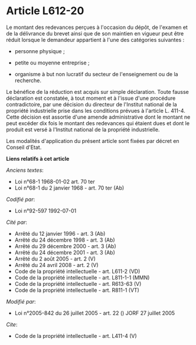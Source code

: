 # Article L612-20

Le montant des redevances perçues à l'occasion du dépôt, de l'examen et de la délivrance du brevet ainsi que de son maintien
en vigueur peut être réduit lorsque le demandeur appartient à l'une des catégories suivantes :

- personne physique ;

- petite ou moyenne entreprise ;

- organisme à but non lucratif du secteur de l'enseignement ou de la recherche. 

Le bénéfice de la réduction est acquis sur simple déclaration. Toute fausse déclaration est constatée, à tout moment et à
l'issue d'une procédure contradictoire, par une décision du directeur de l'Institut national de la propriété industrielle
prise dans les conditions prévues à l'article L. 411-4. Cette décision est assortie d'une amende administrative dont le
montant ne peut excéder dix fois le montant des redevances qui étaient dues et dont le produit est versé à l'Institut
national de la propriété industrielle. 

Les modalités d'application du présent article sont fixées par décret en Conseil d'Etat.

**Liens relatifs à cet article**

_Anciens textes_:

  - Loi n°68-1 1968-01-02 art. 70 ter
  - Loi n°68-1 du 2 janvier 1968 - art. 70 ter (Ab)

_Codifié par_:

  - Loi n°92-597 1992-07-01

_Cité par_:

  - Arrêté du 12 janvier 1996 - art. 3 (Ab)
  - Arrêté du 24 décembre 1998 - art. 3 (Ab)
  - Arrêté du 29 décembre 2000 - art. 3 (Ab)
  - Arrêté du 24 décembre 2001 - art. 3 (Ab)
  - Arrêté du 2 août 2005 - art. 2 (V)
  - Arrêté du 24 avril 2008 - art. 2 (V)
  - Code de la propriété intellectuelle - art. L611-2 (VD)
  - Code de la propriété intellectuelle - art. L811-1-1 (MMN)
  - Code de la propriété intellectuelle - art. R613-63 (V)
  - Code de la propriété intellectuelle - art. R811-1 (VT)

_Modifié par_:

  - Loi n°2005-842 du 26 juillet 2005 - art. 22 () JORF 27 juillet 2005

_Cite_:

  - Code de la propriété intellectuelle - art. L411-4 (V)
